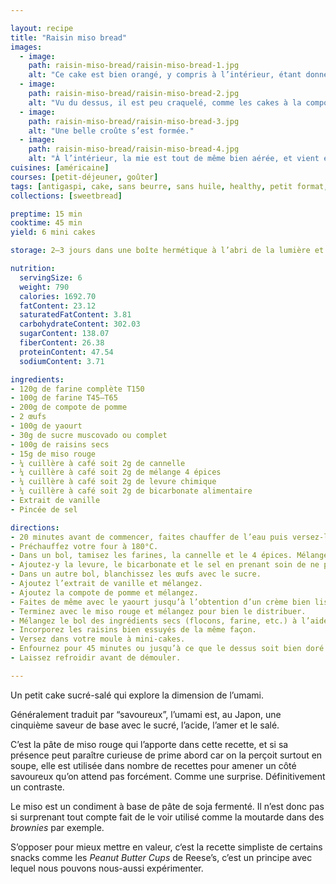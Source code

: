 ```yaml
---

layout: recipe
title: "Raisin miso bread"
images:
  - image:
    path: raisin-miso-bread/raisin-miso-bread-1.jpg
    alt: "Ce cake est bien orangé, y compris à l’intérieur, étant donné la présence du miso rouge."
  - image:
    path: raisin-miso-bread/raisin-miso-bread-2.jpg
    alt: "Vu du dessus, il est peu craquelé, comme les cakes à la compote en général, et dévoile des raisins secs."
  - image:
    path: raisin-miso-bread/raisin-miso-bread-3.jpg
    alt: "Une belle croûte s’est formée."
  - image:
    path: raisin-miso-bread/raisin-miso-bread-4.jpg
    alt: "À l’intérieur, la mie est tout de même bien aérée, et vient enrober les raisins secs réhydratés."
cuisines: [américaine]
courses: [petit-déjeuner, goûter]
tags: [antigaspi, cake, sans beurre, sans huile, healthy, petit format, sucré-salé]
collections: [sweetbread]

preptime: 15 min
cooktime: 45 min
yield: 6 mini cakes

storage: 2–3 jours dans une boîte hermétique à l’abri de la lumière et de la chaleur. 5 jours au frigo. 2 mois au congélateur.

nutrition:
  servingSize: 6
  weight: 790
  calories: 1692.70
  fatContent: 23.12
  saturatedFatContent: 3.81
  carbohydrateContent: 302.03
  sugarContent: 138.07
  fiberContent: 26.38
  proteinContent: 47.54
  sodiumContent: 3.71

ingredients:
- 120g de farine complète T150
- 100g de farine T45–T65
- 200g de compote de pomme 
- 2 œufs
- 100g de yaourt
- 30g de sucre muscovado ou complet
- 100g de raisins secs
- 15g de miso rouge
- ¼ cuillère à café soit 2g de cannelle
- ¼ cuillère à café soit 2g de mélange 4 épices
- ¼ cuillère à café soit 2g de levure chimique
- ¼ cuillère à café soit 2g de bicarbonate alimentaire
- Extrait de vanille 
- Pincée de sel 

directions:
- 20 minutes avant de commencer, faites chauffer de l’eau puis versez-la dans un bol avec les raisins pour les réhydrater.
- Préchauffez votre four à 180°C.
- Dans un bol, tamisez les farines, la cannelle et le 4 épices. Mélangez. 
- Ajoutez-y la levure, le bicarbonate et le sel en prenant soin de ne pas les mettre en contact pour le moment. Réservez.
- Dans un autre bol, blanchissez les œufs avec le sucre. 
- Ajoutez l’extrait de vanille et mélangez.
- Ajoutez la compote de pomme et mélangez.
- Faites de même avec le yaourt jusqu’à l’obtention d’un crème bien lisse.
- Terminez avec le miso rouge et mélangez pour bien le distribuer.
- Mélangez le bol des ingrédients secs (flocons, farine, etc.) à l’aide d’un fouet puis incorporez le en 2 fois dans le bol des ingrédients humides à l’aide d’une maryse.
- Incorporez les raisins bien essuyés de la même façon.
- Versez dans votre moule à mini-cakes.
- Enfournez pour 45 minutes ou jusqu’à ce que le dessus soit bien doré et que la pointe d’un couteau ressorte légèrement humide.
- Laissez refroidir avant de démouler.

---
```


Un petit cake sucré-salé qui explore la dimension de l’umami.

Généralement traduit par “savoureux”, l’umami est, au Japon, une cinquième saveur de base avec le sucré, l’acide, l’amer et le salé.

C’est la pâte de miso rouge qui l’apporte dans cette recette, et si sa présence peut paraître curieuse de prime abord car on la perçoit surtout en soupe, elle est utilisée dans nombre de recettes pour amener un côté savoureux qu’on attend pas forcément. Comme une surprise. Définitivement un contraste.

Le miso est un condiment à base de pâte de soja fermenté. Il n’est donc pas si surprenant tout compte fait de le voir utilisé comme la moutarde dans des <i lang="en">brownies</i> par exemple. 

S’opposer pour mieux mettre en valeur, c‘est la recette simpliste de certains snacks comme les <i lang="en">Peanut Butter Cups</i> de Reese’s, c’est un principe avec lequel nous pouvons nous-aussi expérimenter.